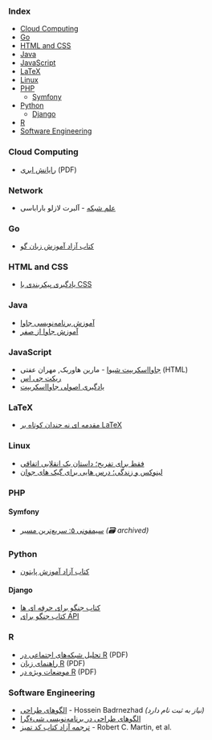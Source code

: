### Index

* [Cloud Computing](#cloud-computing)
* [Go](#go)
* [HTML and CSS](#html-and-css)
* [Java](#java)
* [JavaScript](#javascript)
* [LaTeX](#latex)
* [Linux](#linux)
* [PHP](#php)
    * [Symfony](#symfony)
* [Python](#python)
    * [Django](#django)
* [R](#r)
* [Software Engineering](#software-engineering)


### Cloud Computing

* [رایانش ابری](http://docs.occc.ir/books/Main%20Book-20110110_2.pdf) (PDF)


### Network

* [علم شبکه](http://networksciencebook.com) - آلبرت لازلو باراباسی


### Go

* [کتاب آزاد آموزش زبان گو](https://book.gofarsi.ir)


### HTML and CSS

* [یادگیری پیکربندی با CSS](http://fa.learnlayout.com)


### Java

* [آموزش  برنامه‌نویسی جاوا](https://javacup.ir/javacup-training-videos/)
* [آموزش جاوا از صفر](https://toplearn.com/courses/85/%D8%A2%D9%85%D9%88%D8%B2%D8%B4-%D8%AC%D8%A7%D9%88%D8%A7-%D8%A7%D8%B2-%D8%B5%D9%81%D8%B1)


### JavaScript

* [جاوااسکریپت شیوا](http://eloquentjs.ir) - مارین هاوربک, مهران عفتی (HTML)
* [ریکت جی اس](https://github.com/reactjs/fa.reactjs.org)
* [یادگیری اصولی جاوااسکریپت](https://github.com/Mariotek/BetterUnderstandingOfJavascript)


### LaTeX

* [مقدمه ای نه چندان کوتاه بر LaTeX](http://www.ctan.org/tex-archive/info/lshort/persian)


### Linux

* [فقط برای تفریح؛ داستان یک انقلابی اتفاقی](https://linuxstory.ir)
* [لینوکس و زندگی؛‌ درس هایی برای گیک های جوان](https://linuxbook.ir)


### PHP


#### Symfony

* [سیمفونی ۵: سریع‌ترین مسیر](https://web.archive.org/web/20210122133755/https://symfony.com/doc/current/the-fast-track/fa/index.html) *(:card_file_box: archived)*


### Python

* [کتاب آزاد آموزش پایتون](http://python.coderz.ir)


#### Django

* [کتاب جنگو برای حرفه ای ها](https://github.com/mthri/dfp-persian)
* [کتاب جنگو برای API](https://github.com/ftg-iran/dfa-persian)


### R

* [تحلیل شبکه‌های اجتماعی در R](http://cran.r-project.org/doc/contrib/Raeesi-SNA_in_R_in_Farsi.pdf) (PDF)
* [راهنمای زبان R](http://cran.r-project.org/doc/contrib/Mousavi-R-lang_in_Farsi.pdf) (PDF)
* [موضعات ویژه در R](http://cran.r-project.org/doc/contrib/Mousavi-R_topics_in_Farsi.pdf) (PDF)


### Software Engineering

* [الگوهای طراحی](https://holosen.net/what-is-design-pattern/) - Hossein Badrnezhad *(نیاز به ثبت نام دارد)*
* [الگوهای طراحی در برنامه‌نویسی شیء‌گرا](https://github.com/khajavi/Practical-Design-Patterns)
* [ترجمه آزاد کتاب کد تمیز](https://codetamiz.vercel.app) - Robert C. Martin, et al.
